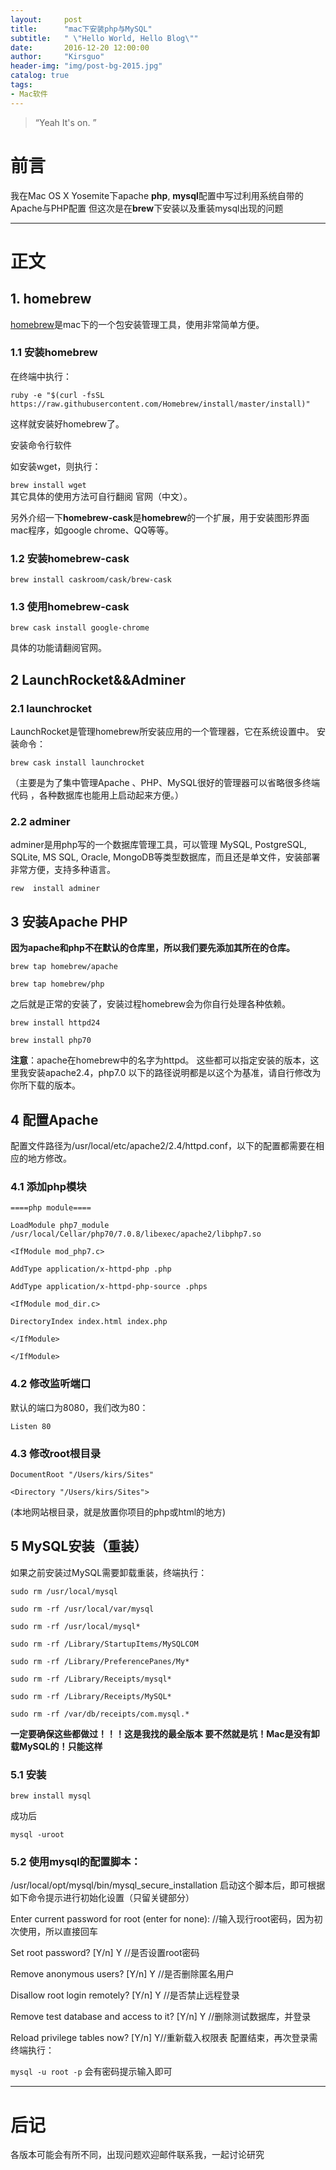 ```yaml
---
layout:     post
title:      "mac下安装php与MySQL"
subtitle:   " \"Hello World, Hello Blog\""
date:       2016-12-20 12:00:00
author:     "Kirsguo"
header-img: "img/post-bg-2015.jpg"
catalog: true
tags:
- Mac软件
---
```


> “Yeah It's on. ”


# 前言
我在Mac OS X Yosemite下apache **php**, **mysql**配置中写过利用系统自带的Apache与PHP配置 但这次是在**brew**下安装以及重装mysql出现的问题

---

# 正文

## 1. homebrew

[homebrew](http://brew.sh)是mac下的一个包安装管理工具，使用非常简单方便。

### 1.1 安装homebrew

在终端中执行：

`ruby -e "$(curl -fsSL https://raw.githubusercontent.com/Homebrew/install/master/install)"`

这样就安装好homebrew了。

安装命令行软件

如安装wget，则执行：

`brew install wget`<br>
其它具体的使用方法可自行翻阅 官网（中文）。

另外介绍一下**homebrew-cask**是**homebrew**的一个扩展，用于安装图形界面mac程序，如google chrome、QQ等等。

### 1.2 安装homebrew-cask

`brew install caskroom/cask/brew-cask`

### 1.3 使用homebrew-cask

`brew cask install google-chrome`

具体的功能请翻阅官网。

## 2 LaunchRocket&&Adminer

### 2.1 launchrocket

LaunchRocket是管理homebrew所安装应用的一个管理器，它在系统设置中。 安装命令：

`brew cask install launchrocket`

（主要是为了集中管理Apache 、PHP、MySQL很好的管理器可以省略很多终端代码 ，各种数据库也能用上启动起来方便。）

### 2.2 adminer

adminer是用php写的一个数据库管理工具，可以管理 MySQL, PostgreSQL, SQLite, MS SQL, Oracle, MongoDB等类型数据库，而且还是单文件，安装部署非常方便，支持多种语言。

`rew  install adminer`
## 3 安装Apache PHP 

**因为apache和php不在默认的仓库里，所以我们要先添加其所在的仓库。**

`brew tap homebrew/apache`

`brew tap homebrew/php`

之后就是正常的安装了，安装过程homebrew会为你自行处理各种依赖。

`brew install httpd24`

`brew install php70`

**注意**：apache在homebrew中的名字为httpd。 这些都可以指定安装的版本，这里我安装apache2.4，php7.0  以下的路径说明都是以这个为基准，请自行修改为你所下载的版本。

## 4 配置Apache

配置文件路径为/usr/local/etc/apache2/2.4/httpd.conf，以下的配置都需要在相应的地方修改。

### 4.1 添加php模块
 
`====php module====`

`LoadModule php7_module /usr/local/Cellar/php70/7.0.8/libexec/apache2/libphp7.so`

`<IfModule mod_php7.c>`

`AddType application/x-httpd-php .php`

`AddType application/x-httpd-php-source .phps`

`<IfModule mod_dir.c>`

`DirectoryIndex index.html index.php`

`</IfModule>`

`</IfModule>`

### 4.2 修改监听端口 
默认的端口为8080，我们改为80：

`Listen 80`
### 4.3 修改root根目录

`DocumentRoot "/Users/kirs/Sites"`

`<Directory "/Users/kirs/Sites">`

(本地网站根目录，就是放置你项目的php或html的地方)

## 5 MySQL安装（重装）

如果之前安装过MySQL需要卸载重装，终端执行：

`sudo rm /usr/local/mysql`

`sudo rm -rf /usr/local/var/mysql`

`sudo rm -rf /usr/local/mysql*`

`sudo rm -rf /Library/StartupItems/MySQLCOM`

`sudo rm -rf /Library/PreferencePanes/My*`

`sudo rm -rf /Library/Receipts/mysql*`

`sudo rm -rf /Library/Receipts/MySQL*`

`sudo rm -rf /var/db/receipts/com.mysql.*`

**一定要确保这些都做过！！！这是我找的最全版本 要不然就是坑！Mac是没有卸载MySQL的！只能这样**

### 5.1 安装

`brew install mysql`

成功后

`mysql -uroot`

### 5.2 使用mysql的配置脚本：

/usr/local/opt/mysql/bin/mysql_secure_installation
启动这个脚本后，即可根据如下命令提示进行初始化设置（只留关键部分）

Enter current password for root (enter for none): //输入现行root密码，因为初次使用，所以直接回车

Set root password? [Y/n] Y //是否设置root密码

Remove anonymous users? [Y/n] Y //是否删除匿名用户

Disallow root login remotely? [Y/n] Y //是否禁止远程登录

Remove test database and access to it? [Y/n] Y //删除测试数据库，并登录

Reload privilege tables now? [Y/n] Y//重新载入权限表
配置结束，再次登录需终端执行：

`mysql -u root -p`
会有密码提示输入即可

---
# 后记
各版本可能会有所不同，出现问题欢迎邮件联系我，一起讨论研究


